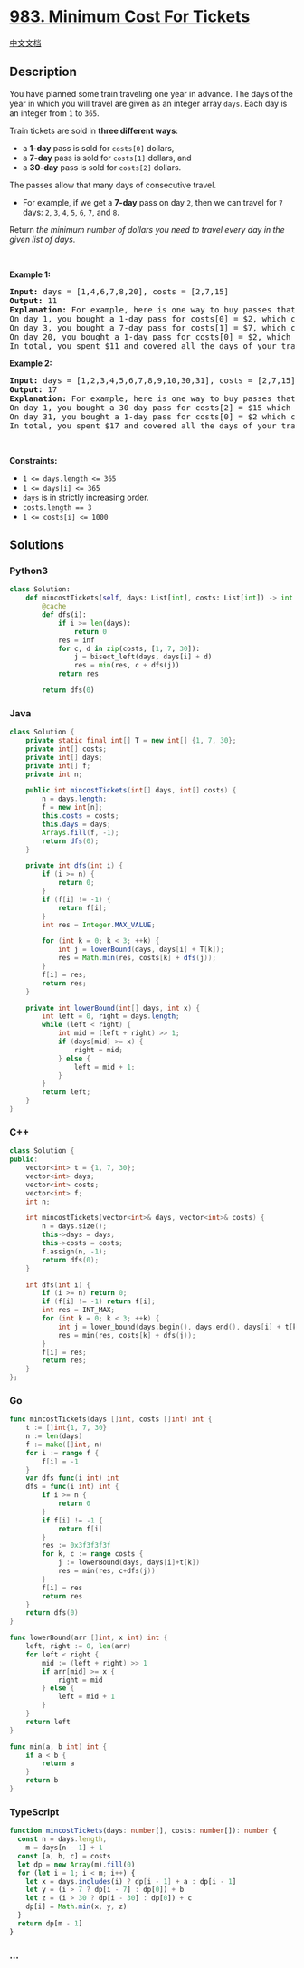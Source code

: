 # [983. Minimum Cost For Tickets](https://leetcode.com/problems/minimum-cost-for-tickets)

[中文文档](/solution/0900-0999/0983.Minimum%20Cost%20For%20Tickets/README.md)

## Description

<p>You have planned some train traveling one year in advance. The days of the year in which you will travel are given as an integer array <code>days</code>. Each day is an integer from <code>1</code> to <code>365</code>.</p>

<p>Train tickets are sold in <strong>three different ways</strong>:</p>

<ul>
	<li>a <strong>1-day</strong> pass is sold for <code>costs[0]</code> dollars,</li>
	<li>a <strong>7-day</strong> pass is sold for <code>costs[1]</code> dollars, and</li>
	<li>a <strong>30-day</strong> pass is sold for <code>costs[2]</code> dollars.</li>
</ul>

<p>The passes allow that many days of consecutive travel.</p>

<ul>
	<li>For example, if we get a <strong>7-day</strong> pass on day <code>2</code>, then we can travel for <code>7</code> days: <code>2</code>, <code>3</code>, <code>4</code>, <code>5</code>, <code>6</code>, <code>7</code>, and <code>8</code>.</li>
</ul>

<p>Return <em>the minimum number of dollars you need to travel every day in the given list of days</em>.</p>

<p>&nbsp;</p>
<p><strong class="example">Example 1:</strong></p>

<pre>
<strong>Input:</strong> days = [1,4,6,7,8,20], costs = [2,7,15]
<strong>Output:</strong> 11
<strong>Explanation:</strong> For example, here is one way to buy passes that lets you travel your travel plan:
On day 1, you bought a 1-day pass for costs[0] = $2, which covered day 1.
On day 3, you bought a 7-day pass for costs[1] = $7, which covered days 3, 4, ..., 9.
On day 20, you bought a 1-day pass for costs[0] = $2, which covered day 20.
In total, you spent $11 and covered all the days of your travel.
</pre>

<p><strong class="example">Example 2:</strong></p>

<pre>
<strong>Input:</strong> days = [1,2,3,4,5,6,7,8,9,10,30,31], costs = [2,7,15]
<strong>Output:</strong> 17
<strong>Explanation:</strong> For example, here is one way to buy passes that lets you travel your travel plan:
On day 1, you bought a 30-day pass for costs[2] = $15 which covered days 1, 2, ..., 30.
On day 31, you bought a 1-day pass for costs[0] = $2 which covered day 31.
In total, you spent $17 and covered all the days of your travel.
</pre>

<p>&nbsp;</p>
<p><strong>Constraints:</strong></p>

<ul>
	<li><code>1 &lt;= days.length &lt;= 365</code></li>
	<li><code>1 &lt;= days[i] &lt;= 365</code></li>
	<li><code>days</code> is in strictly increasing order.</li>
	<li><code>costs.length == 3</code></li>
	<li><code>1 &lt;= costs[i] &lt;= 1000</code></li>
</ul>

## Solutions

<!-- tabs:start -->

### **Python3**

```python
class Solution:
    def mincostTickets(self, days: List[int], costs: List[int]) -> int:
        @cache
        def dfs(i):
            if i >= len(days):
                return 0
            res = inf
            for c, d in zip(costs, [1, 7, 30]):
                j = bisect_left(days, days[i] + d)
                res = min(res, c + dfs(j))
            return res

        return dfs(0)
```

### **Java**

```java
class Solution {
    private static final int[] T = new int[] {1, 7, 30};
    private int[] costs;
    private int[] days;
    private int[] f;
    private int n;

    public int mincostTickets(int[] days, int[] costs) {
        n = days.length;
        f = new int[n];
        this.costs = costs;
        this.days = days;
        Arrays.fill(f, -1);
        return dfs(0);
    }

    private int dfs(int i) {
        if (i >= n) {
            return 0;
        }
        if (f[i] != -1) {
            return f[i];
        }
        int res = Integer.MAX_VALUE;

        for (int k = 0; k < 3; ++k) {
            int j = lowerBound(days, days[i] + T[k]);
            res = Math.min(res, costs[k] + dfs(j));
        }
        f[i] = res;
        return res;
    }

    private int lowerBound(int[] days, int x) {
        int left = 0, right = days.length;
        while (left < right) {
            int mid = (left + right) >> 1;
            if (days[mid] >= x) {
                right = mid;
            } else {
                left = mid + 1;
            }
        }
        return left;
    }
}
```

### **C++**

```cpp
class Solution {
public:
    vector<int> t = {1, 7, 30};
    vector<int> days;
    vector<int> costs;
    vector<int> f;
    int n;

    int mincostTickets(vector<int>& days, vector<int>& costs) {
        n = days.size();
        this->days = days;
        this->costs = costs;
        f.assign(n, -1);
        return dfs(0);
    }

    int dfs(int i) {
        if (i >= n) return 0;
        if (f[i] != -1) return f[i];
        int res = INT_MAX;
        for (int k = 0; k < 3; ++k) {
            int j = lower_bound(days.begin(), days.end(), days[i] + t[k]) - days.begin();
            res = min(res, costs[k] + dfs(j));
        }
        f[i] = res;
        return res;
    }
};
```

### **Go**

```go
func mincostTickets(days []int, costs []int) int {
	t := []int{1, 7, 30}
	n := len(days)
	f := make([]int, n)
	for i := range f {
		f[i] = -1
	}
	var dfs func(i int) int
	dfs = func(i int) int {
		if i >= n {
			return 0
		}
		if f[i] != -1 {
			return f[i]
		}
		res := 0x3f3f3f3f
		for k, c := range costs {
			j := lowerBound(days, days[i]+t[k])
			res = min(res, c+dfs(j))
		}
		f[i] = res
		return res
	}
	return dfs(0)
}

func lowerBound(arr []int, x int) int {
	left, right := 0, len(arr)
	for left < right {
		mid := (left + right) >> 1
		if arr[mid] >= x {
			right = mid
		} else {
			left = mid + 1
		}
	}
	return left
}

func min(a, b int) int {
	if a < b {
		return a
	}
	return b
}
```

### **TypeScript**

```ts
function mincostTickets(days: number[], costs: number[]): number {
  const n = days.length,
    m = days[n - 1] + 1
  const [a, b, c] = costs
  let dp = new Array(m).fill(0)
  for (let i = 1; i < m; i++) {
    let x = days.includes(i) ? dp[i - 1] + a : dp[i - 1]
    let y = (i > 7 ? dp[i - 7] : dp[0]) + b
    let z = (i > 30 ? dp[i - 30] : dp[0]) + c
    dp[i] = Math.min(x, y, z)
  }
  return dp[m - 1]
}
```

### **...**

```

```

<!-- tabs:end -->

